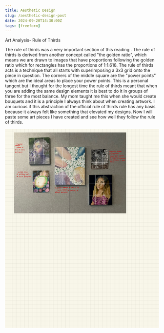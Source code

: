 ```yaml
---
title: Aesthetic Design
slug: /aesthetic-design-post
date: 2024-09-20T14:30:00Z
tags: [freeform]
---
```



Art Analysis- Rule of Thirds

The rule of thirds was a very important section of this reading . The rule of thirds is derived from another concept called "the golden ratio", which means we are drawn to images that have proportions following the golden ratio which for rectangles has the proportions of 1:1.618. The rule of thirds acts is a technique that all starts with superimposing a 3x3 grid onto the piece in question. The corners of the middle square are the "power points" which are the ideal areas to place your power points. This is a personal tangent but I thought for the longest time the rule of thirds meant that when you are adding the same design elements it is best to do it in groups of three for the most balance. My mom taught me this when she would create bouquets and it is a principle I always think about when creating artwork. I am curious if this abstraction of the official rule of thirds rule has any basis because it always felt like something that elevated my designs. Now I will paste some art pieces I have created and see how well they follow the rule of thirds.

![Aesthetic Design Analysis](../docs/assets/aesthetic-design-analysis.jpg)